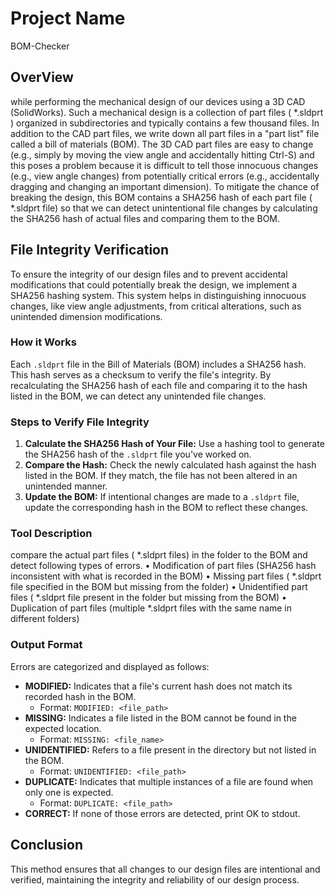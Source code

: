 # Project Name
BOM-Checker

## OverView
while performing the mechanical design of our devices using a 3D CAD (SolidWorks). Such a mechanical design is a collection of part files ( *.sldprt ) organized in subdirectories and typically contains a few thousand files.
In addition to the CAD part files, we write down all part files in a "part list" file called a bill 
of materials (BOM).
The 3D CAD part files are easy to change (e.g., simply by moving the view angle and accidentally hitting Ctrl-S) and this poses a problem because it is difficult to tell those innocuous changes (e.g., view angle changes) from potentially critical errors (e.g., accidentally dragging and changing an important dimension). To mitigate the chance of breaking the design, this BOM contains a SHA256 hash of each part file ( *.sldprt file) so that we can detect unintentional file changes by calculating the SHA256 hash of actual files and comparing them to the BOM.
## File Integrity Verification
To ensure the integrity of our design files and to prevent accidental modifications that could potentially break the design, we implement a SHA256 hashing system. This system helps in distinguishing innocuous changes, like view angle adjustments, from critical alterations, such as unintended dimension modifications.

### How it Works
Each `.sldprt` file in the Bill of Materials (BOM) includes a SHA256 hash. This hash serves as a checksum to verify the file's integrity. By recalculating the SHA256 hash of each file and comparing it to the hash listed in the BOM, we can detect any unintended file changes.

### Steps to Verify File Integrity
1. **Calculate the SHA256 Hash of Your File:** Use a hashing tool to generate the SHA256 hash of the `.sldprt` file you've worked on.
2. **Compare the Hash:** Check the newly calculated hash against the hash listed in the BOM. If they match, the file has not been altered in an unintended manner.
3. **Update the BOM:** If intentional changes are made to a `.sldprt` file, update the corresponding hash in the BOM to reflect these changes.

### Tool Description 
compare the actual part files ( *.sldprt files) in the folder to the BOM and detect following types of errors.
• Modification of part files (SHA256 hash inconsistent with what is recorded in the BOM)
• Missing part files ( *.sldprt file specified in the BOM but missing from the 
folder)
• Unidentified part files ( *.sldprt file present in the folder but missing from the BOM)
• Duplication of part files (multiple *.sldprt files with the same name in different 
folders)

### Output Format
Errors are categorized and displayed as follows:
- **MODIFIED:** Indicates that a file's current hash does not match its recorded hash in the BOM.
  - Format: `MODIFIED: <file_path>`
- **MISSING:** Indicates a file listed in the BOM cannot be found in the expected location.
  - Format: `MISSING: <file_name>`
- **UNIDENTIFIED:** Refers to a file present in the directory but not listed in the BOM.
  - Format: `UNIDENTIFIED: <file_path>`
- **DUPLICATE:** Indicates that multiple instances of a file are found when only one is expected.
  - Format: `DUPLICATE: <file_path>`
- **CORRECT:** If none of those errors are detected, print OK to stdout.

## Conclusion
This method ensures that all changes to our design files are intentional and verified, maintaining the integrity and reliability of our design process.
